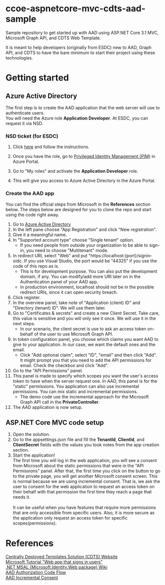 # ccoe-aspnetcore-mvc-cdts-aad-sample
Sample repository to get started up with AAD using ASP.NET Core 3.1 MVC, Microsoft Graph API, and CDTS Web Template.

It is meant to help developers (originally from ESDC) new to AAD, Graph API, and CDTS to have the bare minimum to start their project using these technologies.

# Getting started
## Azure Active Directory
The first step is to create the AAD application that the web server will use to authenticate users.\
You will need the Azure role **Application Developer**. At ESDC, you can request it via NSD.

### NSD ticket (for ESDC)
1. Click [here](https://014gc.sharepoint.com/sites/OI-CO/SitePages/FAQs/Azure-AAD-How-do-I-request-an-AAD-Admin-Role.aspx) and follow the instructions.


1. Once you have the role, go to [Privileged Identity Management (PIM)](https://portal.azure.com/#blade/Microsoft_Azure_PIMCommon/CommonMenuBlade/quickStart) in Azure Portal.
1. Go to "My roles" and activate the **Application Developer** role.
1. This will give you access to Azure Active Directory in the Azure Portal.

### Create the AAD app
You can find the official steps from Microsoft in the **References** section below. The steps below are designed for you to clone the repo and start using the code right away.
1. Go to [Azure Active Directory](https://portal.azure.com/#blade/Microsoft_AAD_IAM/ActiveDirectoryMenuBlade/Overview)
1. In the left pane choose "App Registration" and click "New registration".
1. Give it a meaningful name. 
1. In "Supported account type" choose "Single tenant" option. 
    - If you need people from outside your organization to be able to sign-in, you need to choose "Multitenant" mode.
1. In redirect URI, select "Web" and put "https://localhost:{port}/signin-oidc. If you use Visual Studio, the port would be "44325" if you use the code of this repo as is.
    - This is for development purpose. You can also put the development domain, if any. You can modify/add more URI later on in the Authentication panel of your AAD app.
    - In production environment, localhost should not be in the possible redirect URIs, since it can open security breach.
1. Click register.
1. In the overview panel, take note of "Application (client) ID" and "Directory (tenant) ID". We will use them later.
1. Go to "Certificates & secrets" and create a new Client Secret. Take care, this value is sensitive and you will only see it once. We will use it in the next steps.
    - In our scenario, the client secret is use to ask an access token on-behalf of the user to use Microsoft Graph API.
1. In token configuration panel, you choose which claims you want AAD to give to your application. In our case, we want the default ones and the email.
    - Click "Add optional claim", select "ID", "email" and then click "Add". It might prompt you that you need to add the API permissions for email. Check the checkbox and click "Add".
1. Go to the "API Permissions" panel.
1. This panel is made to specify which scopes you want the user's access token to have when the server request one. In AAD, this panel is for the "static" permissions. You application can also use incremental permissions. You can mix static and incremental permissions.
    - The demo code use the incremental approach for the Microsoft Graph API call in the **PrivateController**.
1. The AAD application is now setup.

## ASP.NET Core MVC code setup
1. Open the solution.
1. Go to the appsettings.json file and fill the **TenantId**, **ClientId**, and **ClientSecret** fields with the values you took notes from the app creation section.
1. Start the application!
\
The first time you will log in the web application, you will see a consent from Microsoft about the static permissions that were in the "API Permissions" panel.
After that, the first time you click on the button to go to the private page, you will get another Microsoft consent screen.
This is normal because we are using incremental consent. That is, we ask the user to consent for the web application to request an access token on their behalf with that permission the first time they reach a page that needs it.
\
\
It can be useful when you have features that require more permissions that are only accessible from specific users.
Also, it is more secure as the application only request an access token for specific scopes(permissions).

# References

[Centrally Deployed Templates Solution (CDTS) Website](https://cenw-wscoe.github.io/sgdc-cdts/docs/index-en.html)\
[Microsoft Tutorial "Web app that signs in users"](https://docs.microsoft.com/en-ca/azure/active-directory/develop/scenario-web-app-sign-user-overview?tabs=aspnetcore)\
[.NET MSAL (Microsoft.Identity.Web package) Wiki](https://github.com/AzureAD/microsoft-identity-web/wiki/web-apps)\
[AAD Authorization Code Flow](https://docs.microsoft.com/en-gb/azure/active-directory/develop/v2-oauth2-auth-code-flow)\
[AAD Incremental Consent](https://github.com/AzureAD/microsoft-identity-web/wiki/Managing-incremental-consent-and-conditional-access#in-mvc-controllers)

